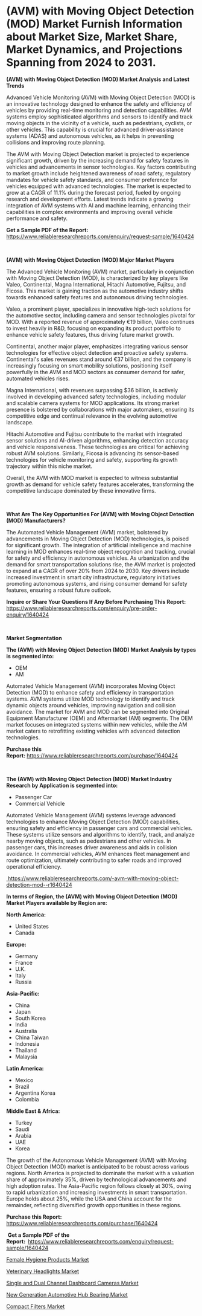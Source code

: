 <p><h1>(AVM) with Moving Object Detection (MOD) Market Furnish Information about Market Size, Market Share, Market Dynamics, and Projections Spanning from 2024 to 2031.</h1></p><p><strong>(AVM) with Moving Object Detection (MOD) Market Analysis and Latest Trends</strong></p>
<p><p>Advanced Vehicle Monitoring (AVM) with Moving Object Detection (MOD) is an innovative technology designed to enhance the safety and efficiency of vehicles by providing real-time monitoring and detection capabilities. AVM systems employ sophisticated algorithms and sensors to identify and track moving objects in the vicinity of a vehicle, such as pedestrians, cyclists, or other vehicles. This capability is crucial for advanced driver-assistance systems (ADAS) and autonomous vehicles, as it helps in preventing collisions and improving route planning.</p><p>The AVM with Moving Object Detection market is projected to experience significant growth, driven by the increasing demand for safety features in vehicles and advancements in sensor technologies. Key factors contributing to market growth include heightened awareness of road safety, regulatory mandates for vehicle safety standards, and consumer preference for vehicles equipped with advanced technologies. The market is expected to grow at a CAGR of 11.1% during the forecast period, fueled by ongoing research and development efforts. Latest trends indicate a growing integration of AVM systems with AI and machine learning, enhancing their capabilities in complex environments and improving overall vehicle performance and safety.</p></p>
<p><strong>Get a Sample PDF of the Report:&nbsp;</strong> <a href="https://www.reliableresearchreports.com/enquiry/request-sample/1640424?utm_campaign=31&utm_medium=2&utm_source=Github&utm_content=ia&utm_term=03112024&utm_id=avm-with-moving-object-detection-mod">https://www.reliableresearchreports.com/enquiry/request-sample/1640424</a></p>
<p>&nbsp;</p>
<p><strong>(AVM) with Moving Object Detection (MOD) Major Market Players</strong></p>
<p><p>The Advanced Vehicle Monitoring (AVM) market, particularly in conjunction with Moving Object Detection (MOD), is characterized by key players like Valeo, Continental, Magna International, Hitachi Automotive, Fujitsu, and Ficosa. This market is gaining traction as the automotive industry shifts towards enhanced safety features and autonomous driving technologies.</p><p>Valeo, a prominent player, specializes in innovative high-tech solutions for the automotive sector, including camera and sensor technologies pivotal for MOD. With a reported revenue of approximately €19 billion, Valeo continues to invest heavily in R&D, focusing on expanding its product portfolio to enhance vehicle safety features, thus driving future market growth.</p><p>Continental, another major player, emphasizes integrating various sensor technologies for effective object detection and proactive safety systems. Continental's sales revenues stand around €37 billion, and the company is increasingly focusing on smart mobility solutions, positioning itself powerfully in the AVM and MOD sectors as consumer demand for safer, automated vehicles rises.</p><p>Magna International, with revenues surpassing $36 billion, is actively involved in developing advanced safety technologies, including modular and scalable camera systems for MOD applications. Its strong market presence is bolstered by collaborations with major automakers, ensuring its competitive edge and continual relevance in the evolving automotive landscape.</p><p>Hitachi Automotive and Fujitsu contribute to the market with integrated sensor solutions and AI-driven algorithms, enhancing detection accuracy and vehicle responsiveness. These technologies are critical for achieving robust AVM solutions. Similarly, Ficosa is advancing its sensor-based technologies for vehicle monitoring and safety, supporting its growth trajectory within this niche market.</p><p>Overall, the AVM with MOD market is expected to witness substantial growth as demand for vehicle safety features accelerates, transforming the competitive landscape dominated by these innovative firms.</p></p>
<p>&nbsp;</p>
<p><strong>What Are The Key Opportunities For (AVM) with Moving Object Detection (MOD) Manufacturers?</strong></p>
<p><p>The Automated Vehicle Management (AVM) market, bolstered by advancements in Moving Object Detection (MOD) technologies, is poised for significant growth. The integration of artificial intelligence and machine learning in MOD enhances real-time object recognition and tracking, crucial for safety and efficiency in autonomous vehicles. As urbanization and the demand for smart transportation solutions rise, the AVM market is projected to expand at a CAGR of over 20% from 2024 to 2030. Key drivers include increased investment in smart city infrastructure, regulatory initiatives promoting autonomous systems, and rising consumer demand for safety features, ensuring a robust future outlook.</p></p>
<p><strong>Inquire or Share Your Questions If Any Before Purchasing This Report:</strong> <a href="https://www.reliableresearchreports.com/enquiry/pre-order-enquiry/1640424?utm_campaign=31&utm_medium=2&utm_source=Github&utm_content=ia&utm_term=03112024&utm_id=avm-with-moving-object-detection-mod">https://www.reliableresearchreports.com/enquiry/pre-order-enquiry/1640424</a></p>
<p>&nbsp;</p>
<p><strong>Market Segmentation</strong></p>
<p><strong>The (AVM) with Moving Object Detection (MOD) Market Analysis by types is segmented into:</strong></p>
<p><ul><li>OEM</li><li>AM</li></ul></p>
<p><p>Automated Vehicle Management (AVM) incorporates Moving Object Detection (MOD) to enhance safety and efficiency in transportation systems. AVM systems utilize MOD technology to identify and track dynamic objects around vehicles, improving navigation and collision avoidance. The market for AVM and MOD can be segmented into Original Equipment Manufacturer (OEM) and Aftermarket (AM) segments. The OEM market focuses on integrated systems within new vehicles, while the AM market caters to retrofitting existing vehicles with advanced detection technologies.</p></p>
<p><strong>Purchase this Report:&nbsp;</strong><a href="https://www.reliableresearchreports.com/purchase/1640424?utm_campaign=31&utm_medium=2&utm_source=Github&utm_content=ia&utm_term=03112024&utm_id=avm-with-moving-object-detection-mod">https://www.reliableresearchreports.com/purchase/1640424</a></p>
<p>&nbsp;</p>
<p><strong>The (AVM) with Moving Object Detection (MOD) Market Industry Research by Application is segmented into:</strong></p>
<p><ul><li>Passenger Car</li><li>Commercial Vehicle</li></ul></p>
<p><p>Automated Vehicle Management (AVM) systems leverage advanced technologies to enhance Moving Object Detection (MOD) capabilities, ensuring safety and efficiency in passenger cars and commercial vehicles. These systems utilize sensors and algorithms to identify, track, and analyze nearby moving objects, such as pedestrians and other vehicles. In passenger cars, this increases driver awareness and aids in collision avoidance. In commercial vehicles, AVM enhances fleet management and route optimization, ultimately contributing to safer roads and improved operational efficiency.</p></p>
<p><a href="https://www.reliableresearchreports.com/-avm-with-moving-object-detection-mod--r1640424?utm_campaign=31&utm_medium=2&utm_source=Github&utm_content=ia&utm_term=03112024&utm_id=avm-with-moving-object-detection-mod">&nbsp;https://www.reliableresearchreports.com/-avm-with-moving-object-detection-mod--r1640424</a></p>
<p><strong>In terms of Region, the (AVM) with Moving Object Detection (MOD) Market Players available by Region are:</strong></p>
<p>
    <p> <strong> North America: </strong>
        <ul>
            <li>United States</li>
            <li>Canada</li>
        </ul>
        </p> 
    <p> <strong> Europe: </strong>
        <ul>
            <li>Germany</li>
            <li>France</li>
            <li>U.K.</li>
            <li>Italy</li>
            <li>Russia</li>
        </ul>
        </p> 
    <p> <strong> Asia-Pacific: </strong>
        <ul>
            <li>China</li>
            <li>Japan</li>
            <li>South Korea</li>
            <li>India</li>
            <li>Australia</li>
            <li>China Taiwan</li>
            <li>Indonesia</li>
            <li>Thailand</li>
            <li>Malaysia</li>
        </ul>
        </p> 
    <p> <strong> Latin America: </strong>
        <ul>
            <li>Mexico</li>
            <li>Brazil</li>
            <li>Argentina Korea</li>
            <li>Colombia</li>
        </ul>
        </p> 
    <p> <strong> Middle East & Africa: </strong>
        <ul>
            <li>Turkey</li>
            <li>Saudi</li>
            <li>Arabia</li>
            <li>UAE</li>
            <li>Korea</li>
        </ul>
    </p>
    </p>
<p><p>The growth of the Autonomous Vehicle Management (AVM) with Moving Object Detection (MOD) market is anticipated to be robust across various regions. North America is projected to dominate the market with a valuation share of approximately 35%, driven by technological advancements and high adoption rates. The Asia-Pacific region follows closely at 30%, owing to rapid urbanization and increasing investments in smart transportation. Europe holds about 25%, while the USA and China account for the remainder, reflecting diversified growth opportunities in these regions.</p></p>
<p><strong>Purchase this Report: </strong><a href="https://www.reliableresearchreports.com/purchase/1640424?utm_campaign=31&utm_medium=2&utm_source=Github&utm_content=ia&utm_term=03112024&utm_id=avm-with-moving-object-detection-mod">https://www.reliableresearchreports.com/purchase/1640424</a></p>
<p>&nbsp;<strong>Get a Sample PDF of the Report:&nbsp;&nbsp;</strong><a href="https://www.reliableresearchreports.com/enquiry/request-sample/1640424?utm_campaign=31&utm_medium=2&utm_source=Github&utm_content=ia&utm_term=03112024&utm_id=avm-with-moving-object-detection-mod">https://www.reliableresearchreports.com/enquiry/request-sample/1640424</a></p>
<p><strong></strong></p>
<p><p><a href="https://issuu.com/reportprime-2/docs/female-hygiene-products-market-size_6031182ab5e7ca?utm_campaign=31&utm_medium=2&utm_source=Github&utm_content=ia&utm_term=03112024&utm_id=avm-with-moving-object-detection-mod">Female Hygiene Products Market</a></p><p><a href="https://issuu.com/reportprime-2/docs/veterinary-headlights-market-size-2_ca1ad15a29cad8?utm_campaign=31&utm_medium=2&utm_source=Github&utm_content=ia&utm_term=03112024&utm_id=avm-with-moving-object-detection-mod">Veterinary Headlights Market</a></p><p><a href="https://github.com/shivermasallash/Market-Research-Report-List-1/blob/main/single-and-dual-channel-dashboard-cameras-market.md?utm_campaign=31&utm_medium=2&utm_source=Github&utm_content=ia&utm_term=03112024&utm_id=avm-with-moving-object-detection-mod">Single and Dual Channel Dashboard Cameras Market</a></p><p><a href="https://github.com/taketakyriffecd/Market-Research-Report-List-1/blob/main/new-generation-automotive-hub-bearing-market.md?utm_campaign=31&utm_medium=2&utm_source=Github&utm_content=ia&utm_term=03112024&utm_id=avm-with-moving-object-detection-mod">New Generation Automotive Hub Bearing Market</a></p><p><a href="https://www.linkedin.com/pulse/pioneering-growth-analyzing-global-compact-filters-market-dynamics-hizce?utm_campaign=31&utm_medium=2&utm_source=Github&utm_content=ia&utm_term=03112024&utm_id=avm-with-moving-object-detection-mod">Compact Filters Market</a></p></p>